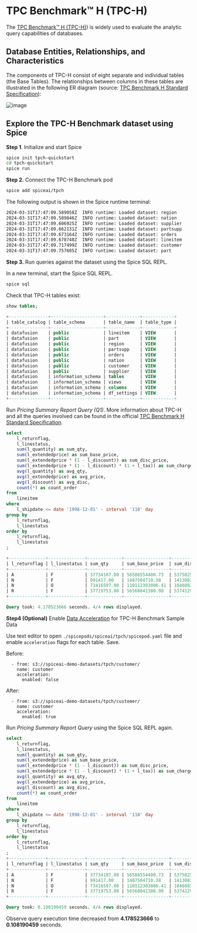 # TPC Benchmark™ H (TPC-H)
The [TPC Benchmark™ H (TPC-H)](https://docs.spice.ai/reference/sql-query-tables/tpc-h)) is widely used to evaluate the analytic query capabilities of databases.

## Database Entities, Relationships, and Characteristics
The components of TPC-H consist of eight separate and individual tables (the Base Tables). The relationships between columns in these tables are illustrated in the following ER diagram (source: [TPC Benchmark H Standard Specification]([url](http://www.tpc.org/tpc_documents_current_versions/pdf/tpc-h_v2.17.1.pdf))):

![image](https://github.com/spiceai/tpch/assets/981580/be4825d2-c4e1-40a8-8ea4-a6cb58050214)

## Explore the TPC-H Benchmark dataset using Spice

**Step 1**. Initialize and start Spice

```bash
spice init tpch-quickstart
cd tpch-quickstart
spice run
```

**Step 2.** Connect the TPC-H Benchmark pod

```bash
spice add spiceai/tpch
```

The following output is shown in the Spice runtime terminal:

```bash
2024-03-31T17:47:09.589058Z  INFO runtime: Loaded dataset: region
2024-03-31T17:47:09.589846Z  INFO runtime: Loaded dataset: nation
2024-03-31T17:47:09.606925Z  INFO runtime: Loaded dataset: supplier
2024-03-31T17:47:09.662131Z  INFO runtime: Loaded dataset: partsupp
2024-03-31T17:47:09.673164Z  INFO runtime: Loaded dataset: orders
2024-03-31T17:47:09.678748Z  INFO runtime: Loaded dataset: lineitem
2024-03-31T17:47:09.717499Z  INFO runtime: Loaded dataset: customer
2024-03-31T17:47:09.757605Z  INFO runtime: Loaded dataset: part
```

**Step 3.** Run queries against the dataset using the Spice SQL REPL.

In a new terminal, start the Spice SQL REPL.

```bash
spice sql
```

Check that TPC-H tables exist:

```sql
show tables;

+---------------+--------------------+-------------+------------+
| table_catalog | table_schema       | table_name  | table_type |
+---------------+--------------------+-------------+------------+
| datafusion    | public             | lineitem    | VIEW       |
| datafusion    | public             | part        | VIEW       |
| datafusion    | public             | region      | VIEW       |
| datafusion    | public             | partsupp    | VIEW       |
| datafusion    | public             | orders      | VIEW       |
| datafusion    | public             | nation      | VIEW       |
| datafusion    | public             | customer    | VIEW       |
| datafusion    | public             | supplier    | VIEW       |
| datafusion    | information_schema | tables      | VIEW       |
| datafusion    | information_schema | views       | VIEW       |
| datafusion    | information_schema | columns     | VIEW       |
| datafusion    | information_schema | df_settings | VIEW       |
+---------------+--------------------+-------------+------------+
```

Run *Pricing Summary Report Query (Q1)*. More information about TPC-H and all the queries involved can be found in the official [TPC Benchmark H Standard Specification](https://www.tpc.org/tpc_documents_current_versions/pdf/tpc-h_v2.17.1.pdf).

```sql
select
	l_returnflag,
	l_linestatus,
	sum(l_quantity) as sum_qty,
	sum(l_extendedprice) as sum_base_price,
	sum(l_extendedprice * (1 - l_discount)) as sum_disc_price,
	sum(l_extendedprice * (1 - l_discount) * (1 + l_tax)) as sum_charge,
	avg(l_quantity) as avg_qty,
	avg(l_extendedprice) as avg_price,
	avg(l_discount) as avg_disc,
	count(*) as count_order
from
	lineitem
where
	l_shipdate <= date '1998-12-01' - interval '110' day
group by
	l_returnflag,
	l_linestatus
order by
	l_returnflag,
	l_linestatus
;

+--------------+--------------+-------------+-----------------+-------------------+---------------------+-----------+--------------+----------+-------------+
| l_returnflag | l_linestatus | sum_qty     | sum_base_price  | sum_disc_price    | sum_charge          | avg_qty   | avg_price    | avg_disc | count_order |
+--------------+--------------+-------------+-----------------+-------------------+---------------------+-----------+--------------+----------+-------------+
| A            | F            | 37734107.00 | 56586554400.73  | 53758257134.8700  | 55909065222.827692  | 25.522005 | 38273.129734 | 0.049985 | 1478493     |
| N            | F            | 991417.00   | 1487504710.38   | 1413082168.0541   | 1469649223.194375   | 25.516471 | 38284.467760 | 0.050093 | 38854       |
| N            | O            | 73416597.00 | 110112303006.41 | 104608220776.3836 | 108796375788.183317 | 25.502437 | 38249.282778 | 0.049996 | 2878807     |
| R            | F            | 37719753.00 | 56568041380.90  | 53741292684.6040  | 55889619119.831932  | 25.505793 | 38250.854626 | 0.050009 | 1478870     |
+--------------+--------------+-------------+-----------------+-------------------+---------------------+-----------+--------------+----------+-------------+

Query took: 4.178523666 seconds. 4/4 rows displayed.
```

**Step4 (Optional)** Enable [Data Acceleration](https://docs.spiceai.org/data-accelerators) for TPC-H Benchmark Sample Data

Use text editor to open `./spicepods/spiceai/tpch/spicepod.yaml` file and enable `acceleration` flags for each table. Save.

Before:
```
  - from: s3://spiceai-demo-datasets/tpch/customer/
    name: customer
    acceleration:
      enabled: false
```
After:
```
  - from: s3://spiceai-demo-datasets/tpch/customer/
    name: customer
    acceleration:
      enabled: true
```

Run *Pricing Summary Report Query* using the Spice SQL REPL again. 

```sql
select
	l_returnflag,
	l_linestatus,
	sum(l_quantity) as sum_qty,
	sum(l_extendedprice) as sum_base_price,
	sum(l_extendedprice * (1 - l_discount)) as sum_disc_price,
	sum(l_extendedprice * (1 - l_discount) * (1 + l_tax)) as sum_charge,
	avg(l_quantity) as avg_qty,
	avg(l_extendedprice) as avg_price,
	avg(l_discount) as avg_disc,
	count(*) as count_order
from
	lineitem
where
	l_shipdate <= date '1998-12-01' - interval '110' day
group by
	l_returnflag,
	l_linestatus
order by
	l_returnflag,
	l_linestatus
;
+--------------+--------------+-------------+-----------------+-------------------+---------------------+-----------+--------------+----------+-------------+
| l_returnflag | l_linestatus | sum_qty     | sum_base_price  | sum_disc_price    | sum_charge          | avg_qty   | avg_price    | avg_disc | count_order |
+--------------+--------------+-------------+-----------------+-------------------+---------------------+-----------+--------------+----------+-------------+
| A            | F            | 37734107.00 | 56586554400.73  | 53758257134.8700  | 55909065222.827692  | 25.522005 | 38273.129734 | 0.049985 | 1478493     |
| N            | F            | 991417.00   | 1487504710.38   | 1413082168.0541   | 1469649223.194375   | 25.516471 | 38284.467760 | 0.050093 | 38854       |
| N            | O            | 73416597.00 | 110112303006.41 | 104608220776.3836 | 108796375788.183317 | 25.502437 | 38249.282778 | 0.049996 | 2878807     |
| R            | F            | 37719753.00 | 56568041380.90  | 53741292684.6040  | 55889619119.831932  | 25.505793 | 38250.854626 | 0.050009 | 1478870     |
+--------------+--------------+-------------+-----------------+-------------------+---------------------+-----------+--------------+----------+-------------+

Query took: 0.108190459 seconds. 4/4 rows displayed.
```

Observe query execution time decreased from **4.178523666** to **0.108190459** seconds.
